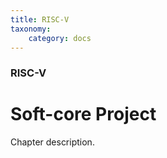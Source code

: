 ```yaml
---
title: RISC-V
taxonomy:
    category: docs
---
```


### RISC-V

# Soft-core Project

Chapter description.